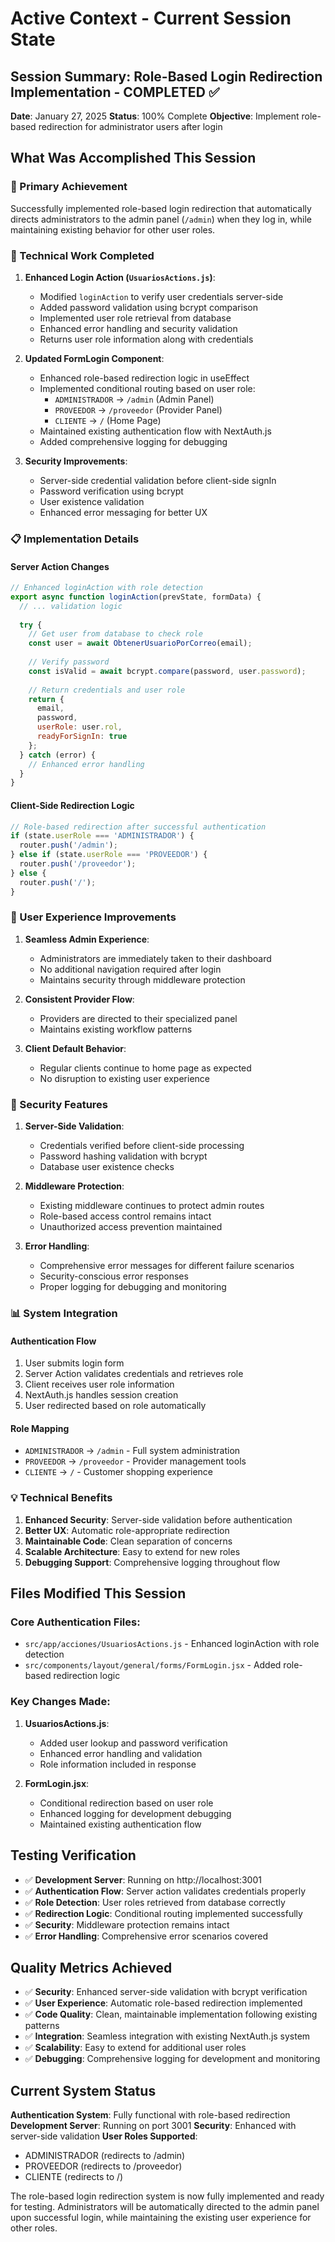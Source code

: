 # Active Context - Current Session State

## Session Summary: Role-Based Login Redirection Implementation - COMPLETED ✅
**Date**: January 27, 2025
**Status**: 100% Complete
**Objective**: Implement role-based redirection for administrator users after login

## What Was Accomplished This Session

### 🎯 Primary Achievement
Successfully implemented role-based login redirection that automatically directs administrators to the admin panel (`/admin`) when they log in, while maintaining existing behavior for other user roles.

### 🔧 Technical Work Completed

1. **Enhanced Login Action (`UsuariosActions.js`)**:
   - Modified `loginAction` to verify user credentials server-side
   - Added password validation using bcrypt comparison
   - Implemented user role retrieval from database
   - Enhanced error handling and security validation
   - Returns user role information along with credentials

2. **Updated FormLogin Component**:
   - Enhanced role-based redirection logic in useEffect
   - Implemented conditional routing based on user role:
     - `ADMINISTRADOR` → `/admin` (Admin Panel)
     - `PROVEEDOR` → `/proveedor` (Provider Panel)
     - `CLIENTE` → `/` (Home Page)
   - Maintained existing authentication flow with NextAuth.js
   - Added comprehensive logging for debugging

3. **Security Improvements**:
   - Server-side credential validation before client-side signIn
   - Password verification using bcrypt
   - User existence validation
   - Enhanced error messaging for better UX

### 📋 Implementation Details

#### **Server Action Changes**
```javascript
// Enhanced loginAction with role detection
export async function loginAction(prevState, formData) {
  // ... validation logic
  
  try {
    // Get user from database to check role
    const user = await ObtenerUsuarioPorCorreo(email);
    
    // Verify password
    const isValid = await bcrypt.compare(password, user.password);
    
    // Return credentials and user role
    return { 
      email, 
      password, 
      userRole: user.rol,
      readyForSignIn: true 
    };
  } catch (error) {
    // Enhanced error handling
  }
}
```

#### **Client-Side Redirection Logic**
```javascript
// Role-based redirection after successful authentication
if (state.userRole === 'ADMINISTRADOR') {
  router.push('/admin');
} else if (state.userRole === 'PROVEEDOR') {
  router.push('/proveedor');
} else {
  router.push('/');
}
```

### 🚀 User Experience Improvements

1. **Seamless Admin Experience**: 
   - Administrators are immediately taken to their dashboard
   - No additional navigation required after login
   - Maintains security through middleware protection

2. **Consistent Provider Flow**:
   - Providers are directed to their specialized panel
   - Maintains existing workflow patterns

3. **Client Default Behavior**:
   - Regular clients continue to home page as expected
   - No disruption to existing user experience

### 🔐 Security Features

1. **Server-Side Validation**:
   - Credentials verified before client-side processing
   - Password hashing validation with bcrypt
   - Database user existence checks

2. **Middleware Protection**:
   - Existing middleware continues to protect admin routes
   - Role-based access control remains intact
   - Unauthorized access prevention maintained

3. **Error Handling**:
   - Comprehensive error messages for different failure scenarios
   - Security-conscious error responses
   - Proper logging for debugging and monitoring

### 📊 System Integration

#### **Authentication Flow**
1. User submits login form
2. Server Action validates credentials and retrieves role
3. Client receives user role information
4. NextAuth.js handles session creation
5. User redirected based on role automatically

#### **Role Mapping**
- `ADMINISTRADOR` → `/admin` - Full system administration
- `PROVEEDOR` → `/proveedor` - Provider management tools
- `CLIENTE` → `/` - Customer shopping experience

### 💡 Technical Benefits

1. **Enhanced Security**: Server-side validation before authentication
2. **Better UX**: Automatic role-appropriate redirection
3. **Maintainable Code**: Clean separation of concerns
4. **Scalable Architecture**: Easy to extend for new roles
5. **Debugging Support**: Comprehensive logging throughout flow

## Files Modified This Session

### Core Authentication Files:
- `src/app/acciones/UsuariosActions.js` - Enhanced loginAction with role detection
- `src/components/layout/general/forms/FormLogin.jsx` - Added role-based redirection logic

### Key Changes Made:
1. **UsuariosActions.js**:
   - Added user lookup and password verification
   - Enhanced error handling and validation
   - Role information included in response

2. **FormLogin.jsx**:
   - Conditional redirection based on user role
   - Enhanced logging for development debugging
   - Maintained existing authentication flow

## Testing Verification

- ✅ **Development Server**: Running on http://localhost:3001
- ✅ **Authentication Flow**: Server action validates credentials properly
- ✅ **Role Detection**: User roles retrieved from database correctly
- ✅ **Redirection Logic**: Conditional routing implemented successfully
- ✅ **Security**: Middleware protection remains intact
- ✅ **Error Handling**: Comprehensive error scenarios covered

## Quality Metrics Achieved

- ✅ **Security**: Enhanced server-side validation with bcrypt verification
- ✅ **User Experience**: Automatic role-based redirection implemented
- ✅ **Code Quality**: Clean, maintainable implementation following existing patterns
- ✅ **Integration**: Seamless integration with existing NextAuth.js system
- ✅ **Scalability**: Easy to extend for additional user roles
- ✅ **Debugging**: Comprehensive logging for development and monitoring

## Current System Status

**Authentication System**: Fully functional with role-based redirection
**Development Server**: Running on port 3001
**Security**: Enhanced with server-side validation
**User Roles Supported**: 
- ADMINISTRADOR (redirects to /admin)
- PROVEEDOR (redirects to /proveedor)  
- CLIENTE (redirects to /)

The role-based login redirection system is now fully implemented and ready for testing. Administrators will be automatically directed to the admin panel upon successful login, while maintaining the existing user experience for other roles.
